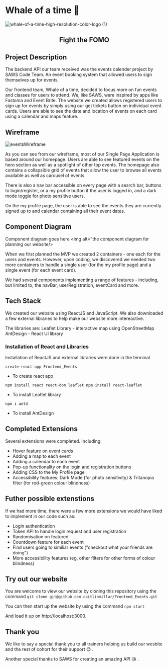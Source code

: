 # Whale of a time :whale:

![whale-of-a-time-high-resolution-color-logo (1)](https://user-images.githubusercontent.com/110283546/216348369-d091364f-93bd-4a03-a7c3-65ad11647f31.png)


<h2 align="center">Fight the FOMO</h2>

## Project Description

The backend API our team received was the events calender project by SAWS Code Team. An event booking system that allowed users to sign themselves up for events.

Our frontend team, Whale of a time, decided to focus more on fun events and classes for users to attend. We, like SAWS, were inspired by apps like Fastoma and Event Brite. The website we created allows registered users to sign up for events by simply using our get tickets button on individual event cards. Users are able to see the date and location of events on each card using a calendar and maps feature.


## Wireframe

![eventsWireframe](https://user-images.githubusercontent.com/110283546/216356338-c00aca08-4872-41fb-90ff-c37f062856c1.jpg)


As you can see from our wireframe, most of our Single Page Application is based around our homepage. Users are able to see featured events on the hero section as well as a spotlight of other top events. The homepage also contains a collapsible grid of events that allow the user to browse all events available as well as carousel of events.

There is also a nav bar accessible on every page with a search bar, buttons to login/register, or a my profile button if the user is logged in, and a dark mode toggle for photo sensitive users. 

On the my profile page, the user is able to see the events they are currently signed up to and calendar containing all their event dates.


## Component Diagram

Component diagram goes here
<img alt="the component diagram for planning our website/>

When we first planned the MVP we created 2 containers - one each for the users and events. However, upon coding, we discovered we needed two more containers to handle a single user (for the my profile page) and a single event (for each event card).


We had several components implementing a range of features - including, but limited to, the navBar, userRegistration, eventCard and more.


## Tech Stack

We created our website using ReactJS and JavaScript. We also downloaded a few external libraries to help make our website more intereactive.

The libraries are:
Leaflet Library - interactive map using OpenStreetMap
AntDesign - React UI library

### Installation of React and Libraries
Installation of ReactJS and external libraries were done in the terminal

`create-react-app Frontend_Events`
- To create react app

`npm install react react-dom leaflet
npm install react-leaflet`
- To install Leaflet library

`npm i antd`
- To install AntDesign

## Completed Extensions

Several extensions were completed. Including:
- Hover feature on event cards
- Adding a map to each event
- Adding a calendar to each event
- Pop-up functionality on the login and registration buttons
- Adding CSS to the My Profile page
- Accessibility features: Dark Mode (for photo sensitivity) & Tritanopia filter (for red-green colour blindness)

## Futher possible extenstions

If we had more time, there were a few more extensions we would have liked to implement in our code such as:
- Login authentication
- Token API to handle login request and user registration
- Randomisation on featured
- Countdown feature for each event
- Find users going to similiar events ("checkout what your friends are doing")
- More accessibility features (eg, other filters for other forms of colour blindness)



## Try out our website
You are welcome to view our website by cloning this repository using the command
`git clone git@github.com:caitlinmillar/Frontend_Events.git`

You can then start up the website by using the command
`npm start`

And load it up on http://localhost:3000.

## Thank you

We like to say a special thank you to all trainers helping us build our wesbite and the rest of cohort for their support :relieved: .

Another special thanks to SAWS for creating an amazing API :kissing_heart: .
